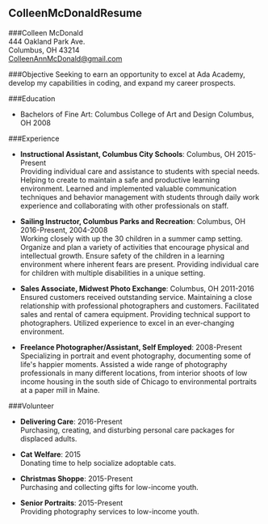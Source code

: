 ## ColleenMcDonaldResume
###Colleen McDonald  
444 Oakland Park Ave.  
Columbus, OH 43214  
ColleenAnnMcDonald@gmail.com

###Objective
Seeking to earn an opportunity to excel at Ada Academy, develop my capabilities in coding, and expand my career prospects.

###Education
* Bachelors of Fine Art: Columbus College of Art and Design Columbus, OH 2008

###Experience 
* **Instructional Assistant, Columbus City Schools**: Columbus, OH 2015-Present  
Providing individual care and assistance to students with special needs. Helping to create to maintain a safe and productive learning environment. Learned and implemented valuable communication techniques and behavior management with students through daily work experience and collaborating with other professionals on staff.

* **Sailing Instructor, Columbus Parks and Recreation**: Columbus, OH 2016-Present, 2004-2008  
Working closely with up the 30 children in a summer camp setting. Organize and plan a variety of activities that encourage physical and intellectual growth. Ensure safety of the children in a learning environment where inherent fears are present. Providing individual care for children with multiple disabilities in a unique setting.

* **Sales Associate, Midwest Photo Exchange**: Columbus, OH 2011-2016  
Ensured customers received outstanding service. Maintaining a close relationship with professional photographers and customers. Facilitated sales and rental of camera equipment. Providing technical support to photographers.  Utilized experience to excel in an ever-changing environment.      

* **Freelance Photographer/Assistant, Self Employed**: 2008-Present  
Specializing in portrait and event photography, documenting some of life's happier moments. Assisted a wide range of photography professionals in many different locations, from interior shoots of low income housing in the south side of Chicago to environmental portraits at a paper mill in Maine.

###Volunteer
* **Delivering Care**: 2016-Present  
Purchasing, creating, and disturbing personal care packages for displaced adults.

* **Cat Welfare**: 2015  
Donating time to help socialize adoptable cats.

* **Christmas Shoppe**: 2015-Present  
Purchasing and collecting gifts for low-income youth.

* **Senior Portraits**: 2015-Present  
Providing photography services to low-income youth.


